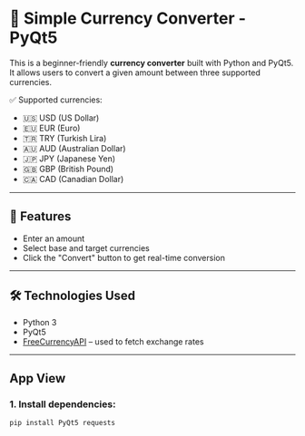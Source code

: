 # 💱 Simple Currency Converter - PyQt5

This is a beginner-friendly **currency converter** built with Python and PyQt5.  
It allows users to convert a given amount between three supported currencies.

✅ Supported currencies:

- 🇺🇸 USD (US Dollar)
- 🇪🇺 EUR (Euro)
- 🇹🇷 TRY (Turkish Lira)
- 🇦🇺 AUD (Australian Dollar)
- 🇯🇵 JPY (Japanese Yen)
- 🇬🇧 GBP (British Pound)
- 🇨🇦 CAD (Canadian Dollar)

---

## 📸 Features

- Enter an amount
- Select base and target currencies
- Click the "Convert" button to get real-time conversion

---

## 🛠 Technologies Used

- Python 3
- PyQt5
- [FreeCurrencyAPI](https://freecurrencyapi.com/) – used to fetch exchange rates

---

## App View



### 1. Install dependencies:

```bash
pip install PyQt5 requests

